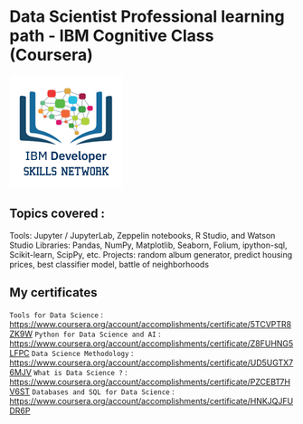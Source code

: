 # Data Scientist Professional learning path - IBM Cognitive Class (Coursera)

![logo Cognitive Class](cc-logo-square.png)

## Topics covered : 

Tools: Jupyter / JupyterLab, Zeppelin notebooks, R Studio, and Watson Studio
Libraries: Pandas, NumPy, Matplotlib, Seaborn, Folium, ipython-sql, Scikit-learn, ScipPy, etc.
Projects: random album generator, predict housing prices, best classifier model, battle of neighborhoods

## My certificates
`Tools for Data Science` : <https://www.coursera.org/account/accomplishments/certificate/5TCVPTR8ZK9W>
`Python for Data Science and AI` : <https://www.coursera.org/account/accomplishments/certificate/Z8FUHNG5LFPC>
`Data Science Methodology` : <https://www.coursera.org/account/accomplishments/certificate/UD5UGTX76MJV>
`What is Data Science ?` : <https://www.coursera.org/account/accomplishments/certificate/PZCEBT7HV6ST>
`Databases and SQL for Data Science` : <https://www.coursera.org/account/accomplishments/certificate/HNKJQJFUDR6P>
